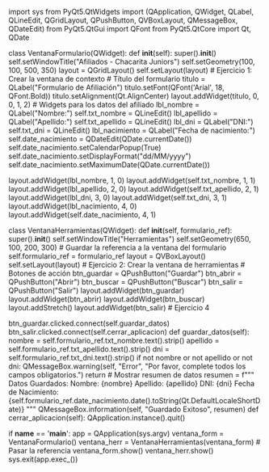 import sys
from PyQt5.QtWidgets import (QApplication, QWidget, QLabel, QLineEdit, QGridLayout, 
                             QPushButton, QVBoxLayout, QMessageBox, QDateEdit)
from PyQt5.QtGui import QFont
from PyQt5.QtCore import Qt, QDate

class VentanaFormulario(QWidget):
    def __init__(self):
        super().__init__()
        self.setWindowTitle("Afiliados - Chacarita Juniors")
        self.setGeometry(100, 100, 500, 350)
        layout = QGridLayout()
        self.setLayout(layout)
        # Ejercicio 1: Crear la ventana de contexto
        # Título del formulario
        titulo = QLabel("Formulario de Afiliación")
        titulo.setFont(QFont('Arial', 18, QFont.Bold))
        titulo.setAlignment(Qt.AlignCenter)
        layout.addWidget(titulo, 0, 0, 1, 2)
        # Widgets para los datos del afiliado
        lbl_nombre = QLabel("Nombre:")
        self.txt_nombre = QLineEdit()
        lbl_apellido = QLabel("Apellido:")
        self.txt_apellido = QLineEdit()
        lbl_dni = QLabel("DNI:")
        self.txt_dni = QLineEdit()
        lbl_nacimiento = QLabel("Fecha de nacimiento:")
        self.date_nacimiento = QDateEdit(QDate.currentDate())
        self.date_nacimiento.setCalendarPopup(True)
        self.date_nacimiento.setDisplayFormat("dd/MM/yyyy")
        self.date_nacimiento.setMaximumDate(QDate.currentDate())
        
  layout.addWidget(lbl_nombre, 1, 0)
        layout.addWidget(self.txt_nombre, 1, 1)
        layout.addWidget(lbl_apellido, 2, 0)
        layout.addWidget(self.txt_apellido, 2, 1)
        layout.addWidget(lbl_dni, 3, 0)
        layout.addWidget(self.txt_dni, 3, 1)
        layout.addWidget(lbl_nacimiento, 4, 0)
        layout.addWidget(self.date_nacimiento, 4, 1)

class VentanaHerramientas(QWidget):
    def __init__(self, formulario_ref):
        super().__init__()
        self.setWindowTitle("Herramientas")
        self.setGeometry(650, 100, 200, 300) 
        # Guardar la referencia a la ventana del formulario
        self.formulario_ref = formulario_ref
        layout = QVBoxLayout()
        self.setLayout(layout)
        # Ejercicio 2: Crear la ventana de herramientas
        # Botones de acción
        btn_guardar = QPushButton("Guardar")
        btn_abrir = QPushButton("Abrir")
        btn_buscar = QPushButton("Buscar")
        btn_salir = QPushButton("Salir")
            layout.addWidget(btn_guardar)
        layout.addWidget(btn_abrir)
        layout.addWidget(btn_buscar)
        layout.addStretch()
        layout.addWidget(btn_salir)
        # Ejercicio 4

btn_guardar.clicked.connect(self.guardar_datos)
        btn_salir.clicked.connect(self.cerrar_aplicacion)
    def guardar_datos(self):
        nombre = self.formulario_ref.txt_nombre.text().strip()
        apellido = self.formulario_ref.txt_apellido.text().strip()
        dni = self.formulario_ref.txt_dni.text().strip()
        if not nombre or not apellido or not dni:
            QMessageBox.warning(self, "Error", "Por favor, complete todos los campos obligatorios.")
            return
        # Mostrar resumen de datos
        resumen = f"""
        Datos Guardados:
        Nombre: {nombre}
        Apellido: {apellido}
        DNI: {dni}
        Fecha de Nacimiento: {self.formulario_ref.date_nacimiento.date().toString(Qt.DefaultLocaleShortDate)}
        """
        QMessageBox.information(self, "Guardado Exitoso", resumen)
    def cerrar_aplicacion(self):
        QApplication.instance().quit()

if __name__ == '__main__':
    app = QApplication(sys.argv)
    ventana_form = VentanaFormulario()
    ventana_herr = VentanaHerramientas(ventana_form) # Pasar la referencia
    ventana_form.show()
    ventana_herr.show()
    sys.exit(app.exec_())
